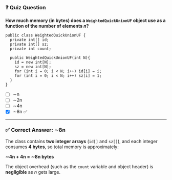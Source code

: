 ### ❓ Quiz Question

**How much memory (in bytes) does a `WeightedQuickUnionUF` object use as a function of the number of elements _n_?**

```
public class WeightedQuickUnionUF {  
  private int[] id;  
  private int[] sz;  
  private int count;  
  
  public WeightedQuickUnionUF(int N){  
    id = new int[N];  
    sz = new int[N];  
    for (int i = 0; i < N; i++) id[i] = i;  
    for (int i = 0; i < N; i++) sz[i] = 1;  
  }  
}
```

- [ ] ∼n  
- [ ] ∼2n  
- [ ] ∼4n  
- [x] ∼8n ✅  

---

### ✅ Correct Answer: ∼8n

The class contains **two integer arrays** (`id[]` and `sz[]`), and each integer consumes **4 bytes**, so total memory is approximately:

**∼4n + 4n = ∼8n bytes**

The object overhead (such as the `count` variable and object header) is **negligible** as _n_ gets large.
